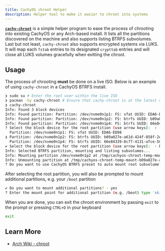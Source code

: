 ```yaml
---
title: CachyOS chroot Helper
description: Helper tool to make it easier to chroot into systems
---
```


[**`cachy-chroot`**](https://github.com/CachyOS/cachy-chroot) is a simple helper program to ease the process of chrooting into existing
CachyOS or any Arch-based install. It lists all the partitions discovered on the machine and also supports listing BTRFS subvolumes.
Last but not least, `cachy-chroot` also supports encrypted systems via LUKS. It will map each `fstab` entries to its designated `crypttab`
entries and will close all LUKS volumes gracefully when exitting the chroot.

## Usage

The process of chrooting **must** be done on a live ISO. Below is an example of using `cachy-chroot` in a CachyOS BTRFS install.

```sh title="chrooting with cachy-chroot"
❯ sudo su # Enter the root user within the live ISO
❯ pacman -Sy cachy-chroot # Ensure that cachy-chroot is at the latest version
❯ cachy-chroot
Info: Found 3 block devices
Info: Found partition: Partition: /dev/nvme0n1p1: FS: vfat UUID: EDA6-ED98
Info: Found partition: Partition: /dev/nvme0n1p2: FS: btrfs UUID: b09a027e-a61d-424f-858f-2e02be61b342
Info: Found partition: Partition: /dev/nvme0n1p4: FS: btrfs UUID: 66e84339-8c77-4131-afce-50ec2cf67a80
? Select the block device for the root partition (use arrow keys):  ›
  Partition: /dev/nvme0n1p1: FS: vfat UUID: EDA6-ED98
❯ Partition: /dev/nvme0n1p2: FS: btrfs UUID: b09a027e-a61d-424f-858f-2e02be61b342
  Partition: /dev/nvme0n1p4: FS: btrfs UUID: 66e84339-8c77-4131-afce-50ec2cf67a80
✔ Select the block device for the root partition (use arrow keys):  · Partition: /dev/nvme0n1p2: FS: btrfs UUID: b09a027e-a61d-424f-858f-2e02be61b342
Info: Selected BTRFS partition, mounting and listing subvolumes...
Info: Mounting partition /dev/nvme0n1p2 at /tmp/cachyos-chroot-temp-mount-b09a027e-a61d-424f-858f-2e02be61b342-hwAeIm with options: []
Info: Unmounting partition at /tmp/cachyos-chroot-temp-mount-b09a027e-a61d-424f-858f-2e02be61b342-hwAeIm
? Do you want to use CachyOS BTRFS preset to auto mount root subvolume? (y/n) › # Enter y if on CachyOS
```

After selecting the root partition, you will also be prompted to mount additional partitions, e.g. your `/boot` partition

```sh title="Mounting additional partitions"
✔ Do you want to mount additional partitions? · yes
? Enter the mount point for additional partition (e.g. /boot) type 'skip' to cancel:  › # /boot on systemd-boot, /boot/efi on GRUB and rEFInd
```

When you are done, you can exit the chroot environment by passing `exit` to the prompt or pressing `CTRL+D` in your keyboard

```sh title="Exiting chroot"
exit
```

## Learn More

- [Arch Wiki - chroot](https://wiki.archlinux.org/title/Chroot)

